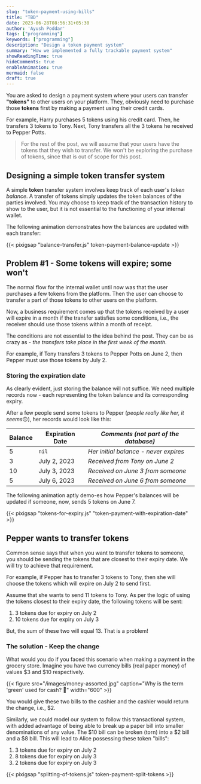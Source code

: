 ```yaml
---
slug: "token-payment-using-bills"
title: "TBD"
date: 2023-06-28T08:56:31+05:30
author: 'Ayush Poddar'
tags: ["programming"]
keywords: ["programming"]
description: "Design a token payment system"
summary: "How we implemented a fully trackable payment system"
showReadingTime: true
hideComments: true
enableAnimation: true
mermaid: false
draft: true
---
```


You are asked to design a payment system where your users can transfer **"tokens"** to other users on your platform. They, obviously need to purchase those **tokens** first by making a payment using their credit cards.

For example, Harry purchases 5 tokens using his credit card. Then, he transfers 3 tokens to Tony. Next, Tony transfers all the 3 tokens he received to Pepper Potts.

> For the rest of the post, we will assume that your users have the tokens that they wish to transfer. We won't be exploring the purchase of tokens, since that is out of scope for this post.

## Designing a simple token transfer system
A simple **token** transfer system involves keep track of each user's *token balance*. A transfer of
tokens simply updates the token balances of the parties involved. You may choose to keep track of
the transaction history to show to the user, but it is not essential to the functioning of your
internal wallet. 

The following animation demonstrates how the balances are updated with each transfer:

{{< pixigsap "balance-transfer.js" token-payment-balance-update >}}

## Problem #1 - Some tokens will expire; some won't
The normal flow for the internal wallet until now was that the user purchases a few tokens from the
platform. Then the user can choose to transfer a part of those tokens to other users on the
platform.

Now, a business requirement comes up that the tokens received by a user will expire in a month if
the transfer satisfies some conditions, i.e., the receiver should use those tokens within a month of
receipt.

The conditions are not essential to the idea behind the post. They can be as crazy as - *the
transfers take place in the first week of the month.*

For example, if Tony transfers 3 tokens to Pepper Potts on June 2, then Pepper must use those tokens
by July 2.

### Storing the expiration date
As clearly evident, just storing the balance will not suffice. We need multiple records now - each
representing the token balance and its corresponding expiry.

After a few people send some tokens to Pepper (*people really like her, it seems*🙃), her records
would look like this:

| Balance | Expiration Date | *Comments (not part of the database)* |
| ------ | ------- | ------- |
| 5 | `nil` | *Her initial balance - never expires* |
| 3 | July 2, 2023 | *Received from Tony on June 2* |
| 10 | July 3, 2023 | *Received on June 3 from someone* |
| 5 | July 6, 2023 | *Received on June 6 from someone* |

The following animation aptly demo-es how Pepper's balances will be updated if someone, now, sends 5 tokens on June 7.

{{< pixigsap "tokens-for-expiry.js" "token-payment-with-expiration-date" >}}

## Pepper wants to transfer tokens
Common sense says that when you want to transfer tokens to someone, you should be sending the tokens
that are closest to their expiry date. We will try to achieve that requirement.

For example, if Pepper has to transfer 3 tokens to Tony, then she will choose the tokens which will
expire on July 2 to send first.

Assume that she wants to send 11 tokens to Tony. As per the logic of using the tokens closest to their
expiry date, the following tokens will be sent:

1. 3 tokens due for expiry on July 2
2. 10 tokens due for expiry on July 3

But, the sum of these two will equal 13. That is a problem!

### The solution - Keep the change
What would you do if you faced this scenario when making a payment in the grocery store. Imagine you
have two currency bills (real paper money) of values $3 and $10 respectively.

{{< figure src="/images/money-assorted.jpg" caption="Why is the term 'green' used for cash? 🤔" width="600" >}}

You would give these two bills to the cashier and the cashier would return the change, i.e., $2.

Similarly, we could model our system to follow this transactional system, with added advantage of being able to
break up a paper bill into smaller denominations of any value. The $10 bill can be broken (torn)
into a $2 bill and a $8 bill. This will lead to Alice possessing these token "bills":

1. 3 tokens due for expiry on July 2
2. 8 tokens due for expiry on July 3
3. 2 tokens due for expiry on July 3

{{< pixigsap "splitting-of-tokens.js" token-payment-split-tokens >}}
